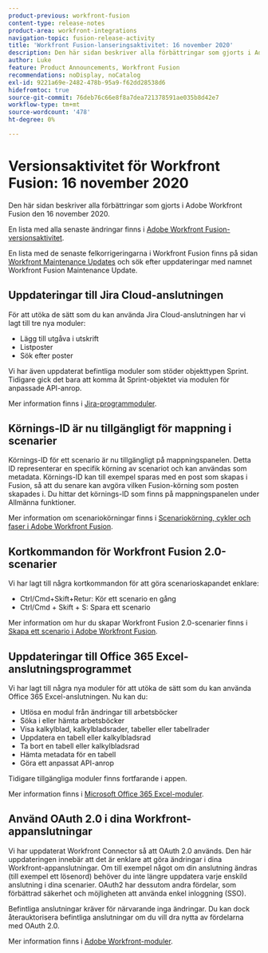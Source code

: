 ```yaml
---
product-previous: workfront-fusion
content-type: release-notes
product-area: workfront-integrations
navigation-topic: fusion-release-activity
title: 'Workfront Fusion-lanseringsaktivitet: 16 november 2020'
description: Den här sidan beskriver alla förbättringar som gjorts i Adobe Workfront Fusion den 16 november 2020.
author: Luke
feature: Product Announcements, Workfront Fusion
recommendations: noDisplay, noCatalog
exl-id: 9221a69e-2482-478b-95a9-f62dd28538d6
hidefromtoc: true
source-git-commit: 76deb76c66e8f8a7dea721378591ae035b8d42e7
workflow-type: tm+mt
source-wordcount: '478'
ht-degree: 0%

---
```


# Versionsaktivitet för Workfront Fusion: 16 november 2020

Den här sidan beskriver alla förbättringar som gjorts i Adobe Workfront Fusion den 16 november 2020.

En lista med alla senaste ändringar finns i [Adobe Workfront Fusion-versionsaktivitet](../../../../../product-announcements/product-releases/fusion-release-activity/fusion-release-activity.md).

En lista med de senaste felkorrigeringarna i Workfront Fusion finns på sidan [Workfront Maintenance Updates](https://experienceleague.adobe.com/docs/workfront-known-issues/releases/current-updates.html) och sök efter uppdateringar med namnet Workfront Fusion Maintenance Update.

## Uppdateringar till Jira Cloud-anslutningen

För att utöka de sätt som du kan använda Jira Cloud-anslutningen har vi lagt till tre nya moduler:

* Lägg till utgåva i utskrift
* Listposter
* Sök efter poster

Vi har även uppdaterat befintliga moduler som stöder objekttypen Sprint. Tidigare gick det bara att komma åt Sprint-objektet via modulen för anpassade API-anrop.

Mer information finns i [Jira-programmoduler](../../../../../workfront-fusion/apps-and-their-modules/jira-software-modules.md).

## Körnings-ID är nu tillgängligt för mappning i scenarier

Körnings-ID för ett scenario är nu tillgängligt på mappningspanelen. Detta ID representerar en specifik körning av scenariot och kan användas som metadata. Körnings-ID kan till exempel sparas med en post som skapas i Fusion, så att du senare kan avgöra vilken Fusion-körning som posten skapades i. Du hittar det körnings-ID som finns på mappningspanelen under Allmänna funktioner.

Mer information om scenariokörningar finns i [Scenariokörning, cykler och faser i Adobe Workfront Fusion](../../../../../workfront-fusion/scenarios/scenario-execution-cycles-phases.md).

## Kortkommandon för Workfront Fusion 2.0-scenarier

Vi har lagt till några kortkommandon för att göra scenarioskapandet enklare:

* Ctrl/Cmd+Skift+Retur: Kör ett scenario en gång
* Ctrl/Cmd + Skift + S: Spara ett scenario

Mer information om hur du skapar Workfront Fusion 2.0-scenarier finns i [Skapa ett scenario i Adobe Workfront Fusion](../../../../../workfront-fusion/scenarios/create-a-scenario.md).

## Uppdateringar till Office 365 Excel-anslutningsprogrammet

Vi har lagt till några nya moduler för att utöka de sätt som du kan använda Office 365 Excel-anslutningen. Nu kan du:

* Utlösa en modul från ändringar till arbetsböcker
* Söka i eller hämta arbetsböcker
* Visa kalkylblad, kalkylbladsrader, tabeller eller tabellrader
* Uppdatera en tabell eller kalkylbladsrad
* Ta bort en tabell eller kalkylbladsrad
* Hämta metadata för en tabell
* Göra ett anpassat API-anrop

Tidigare tillgängliga moduler finns fortfarande i appen.

Mer information finns i [Microsoft Office 365 Excel-moduler](../../../../../workfront-fusion/apps-and-their-modules/microsoft-365-excel-modules.md).

## Använd OAuth 2.0 i dina Workfront-appanslutningar

Vi har uppdaterat Workfront Connector så att OAuth 2.0 används. Den här uppdateringen innebär att det är enklare att göra ändringar i dina Workfront-appanslutningar. Om till exempel något om din anslutning ändras (till exempel ett lösenord) behöver du inte längre uppdatera varje enskild anslutning i dina scenarier. OAuth2 har dessutom andra fördelar, som förbättrad säkerhet och möjligheten att använda enkel inloggning (SSO).

Befintliga anslutningar kräver för närvarande inga ändringar. Du kan dock återauktorisera befintliga anslutningar om du vill dra nytta av fördelarna med OAuth 2.0.

Mer information finns i [Adobe Workfront-moduler](../../../../../workfront-fusion/apps-and-their-modules/workfront-modules.md).
